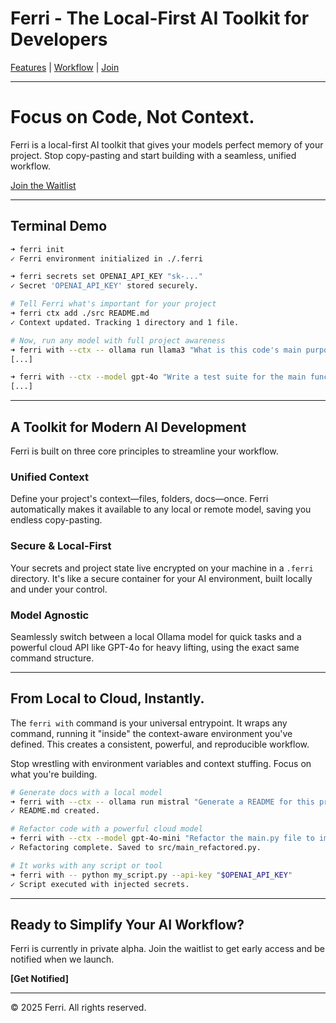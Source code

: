 # Ferri - The Local-First AI Toolkit for Developers

[Features](#features) | [Workflow](#workflow) | [Join](#cta)

---

# Focus on Code, Not Context.

Ferri is a local-first AI toolkit that gives your models perfect memory of your project. Stop copy-pasting and start building with a seamless, unified workflow.

[Join the Waitlist](#cta)

---

## Terminal Demo

```sh
➜ ferri init
✓ Ferri environment initialized in ./.ferri

➜ ferri secrets set OPENAI_API_KEY "sk-..."
✓ Secret 'OPENAI_API_KEY' stored securely.

# Tell Ferri what's important for your project
➜ ferri ctx add ./src README.md
✓ Context updated. Tracking 1 directory and 1 file.

# Now, run any model with full project awareness
➜ ferri with --ctx -- ollama run llama3 "What is this code's main purpose?"
[...]

➜ ferri with --ctx --model gpt-4o "Write a test suite for the main function."
[...]
```

---

## <a id="features"></a>A Toolkit for Modern AI Development

Ferri is built on three core principles to streamline your workflow.

### Unified Context

Define your project's context—files, folders, docs—once. Ferri automatically makes it available to any local or remote model, saving you endless copy-pasting.

### Secure & Local-First

Your secrets and project state live encrypted on your machine in a `.ferri` directory. It's like a secure container for your AI environment, built locally and under your control.

### Model Agnostic

Seamlessly switch between a local Ollama model for quick tasks and a powerful cloud API like GPT-4o for heavy lifting, using the exact same command structure.

---

## <a id="workflow"></a>From Local to Cloud, Instantly.

The `ferri with` command is your universal entrypoint. It wraps any command, running it "inside" the context-aware environment you've defined. This creates a consistent, powerful, and reproducible workflow.

Stop wrestling with environment variables and context stuffing. Focus on what you're building.

```sh
# Generate docs with a local model
➜ ferri with --ctx -- ollama run mistral "Generate a README for this project" > README.md
✓ README.md created.

# Refactor code with a powerful cloud model
➜ ferri with --ctx --model gpt-4o-mini "Refactor the main.py file to improve readability" --output src/main_refactored.py
✓ Refactoring complete. Saved to src/main_refactored.py.

# It works with any script or tool
➜ ferri with -- python my_script.py --api-key "$OPENAI_API_KEY"
✓ Script executed with injected secrets.
```

---

## <a id="cta"></a>Ready to Simplify Your AI Workflow?

Ferri is currently in private alpha. Join the waitlist to get early access and be notified when we launch.

**[Get Notified]**

---

© 2025 Ferri. All rights reserved.